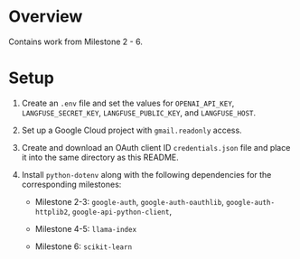 # Overview
Contains work from Milestone 2 - 6.

# Setup
1. Create an `.env` file and set the values for `OPENAI_API_KEY`, `LANGFUSE_SECRET_KEY`, `LANGFUSE_PUBLIC_KEY`, and `LANGFUSE_HOST`.
2. Set up a Google Cloud project with `gmail.readonly` access. 
3. Create and download an OAuth client ID  `credentials.json` file and place it into the same directory as this README.
4. Install `python-dotenv` along with the following dependencies for the corresponding milestones:
    
    - Milestone 2-3: `google-auth`, `google-auth-oauthlib`, `google-auth-httplib2`, `google-api-python-client`, 

    - Milestone 4-5: `llama-index`
    
    - Milestone 6: `scikit-learn`
